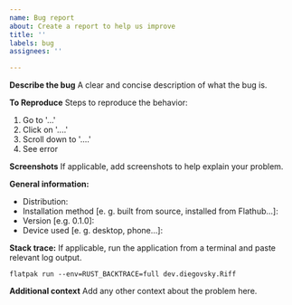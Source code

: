 ```yaml
---
name: Bug report
about: Create a report to help us improve
title: ''
labels: bug
assignees: ''

---
```


**Describe the bug**
A clear and concise description of what the bug is.

**To Reproduce**
Steps to reproduce the behavior:
1. Go to '...'
2. Click on '....'
3. Scroll down to '....'
4. See error

**Screenshots**
If applicable, add screenshots to help explain your problem.

**General information:**
 - Distribution:
 - Installation method [e. g. built from source, installed from Flathub...]:
 - Version [e.g. 0.1.0]:
 - Device used [e. g. desktop, phone...]:

**Stack trace:**
If applicable, run the application from a terminal and paste relevant log output.
```
flatpak run --env=RUST_BACKTRACE=full dev.diegovsky.Riff
```

**Additional context**
Add any other context about the problem here.
